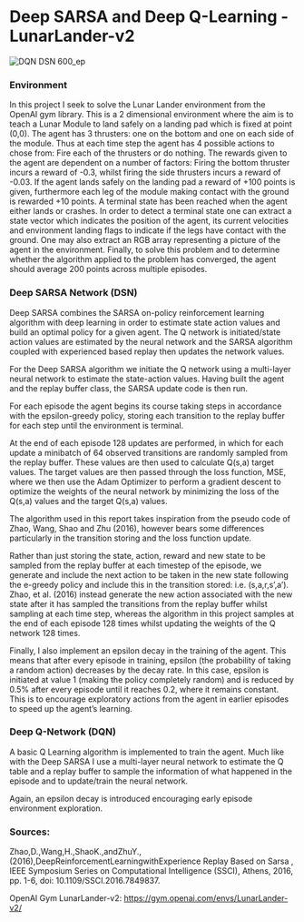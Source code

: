 
# Deep SARSA and Deep Q-Learning - LunarLander-v2

![DQN  DSN 600_ep](https://user-images.githubusercontent.com/62990902/114134193-9f37ff00-9907-11eb-97b3-f214a467d253.gif)

### Environment
In this project I seek to solve the Lunar Lander environment from the OpenAI gym library. This is a 2 dimensional environment where the aim is to teach a Lunar Module to land safely on a landing pad which is fixed at point (0,0). The agent has 3 thrusters: one on the bottom and one on each side of the module. Thus at each time step the agent has 4 possible actions to chose from: Fire each of the thrusters or do nothing. The rewards given to the agent are dependent on a number of factors: Firing the bottom thruster incurs a reward of -0.3, whilst firing the side thrusters incurs a reward of -0.03. If the agent lands safely on the landing pad a reward of +100 points is given, furthermore each leg of the module making contact with the ground is rewarded +10 points. A terminal state has been reached when the agent either lands or crashes. In order to detect a terminal state one can extract a state vector which indicates the position of the agent, its current velocities and environment landing flags to indicate if the legs have contact with the ground. One may also extract an RGB array representing a picture of the agent in the environment. Finally, to solve this problem and to determine whether the algorithm applied to the problem has converged, the agent should average 200 points across multiple episodes.

### Deep SARSA Network (DSN)
Deep SARSA combines the SARSA on-policy reinforcement learning algorithm with deep learning in order to estimate state action values and build an optimal policy for a given agent. The Q network is initiated/state action values are estimated by the neural network and the SARSA algorithm coupled with experienced based replay then updates the network values.

For the Deep SARSA algorithm we initiate the Q network using a multi-layer neural network to estimate the state-action values. Having built the agent and the replay buffer class, the SARSA update code is then run. 

For each episode the agent begins its course taking steps in accordance with the epsilon-greedy policy, storing each transition to the replay buffer for each step until the environment is terminal. 

At the end of each episode 128 updates are performed, in which for each update a minibatch of 64 observed transitions are randomly sampled from the replay buffer. These values are then used to calculate Q(s,a) target values. The target values are then passed through the loss function, MSE, where we then use the Adam Optimizer to perform a gradient descent to optimize the weights of the neural network by minimizing the loss of the Q(s,a) values and the target Q(s,a) values.

The algorithm used in this report takes inspiration from the pseudo code of Zhao, Wang, Shao and Zhu (2016), however bears some differences particularly in the transition storing and the loss function update. 

Rather than just storing the state, action, reward and new state to be sampled from the replay buffer at each timestep of the episode, we generate and include the next action to be taken in the new state following the e-greedy policy and include this in the transition stored: i.e. (s,a,r,s’,a’). Zhao, et al. (2016) instead generate the new action associated with the new state after it has sampled the transitions from the replay buffer whilst sampling at each time step, whereas the algorithm in this project samples at the end of each episode 128 times whilst updating the weights of the Q network 128 times.

Finally, I also implement an epsilon decay in the training of the agent. This means that after every episode in training, epsilon (the probability of taking a random action) decreases by the decay rate. In this case, epsilon is initiated  at value 1 (making the policy completely random) and is reduced by 0.5% after every episode until it reaches 0.2, where it remains constant. This is to encourage exploratory actions from the agent in earlier episodes to speed up the agent’s learning.

### Deep Q-Network (DQN) 
A basic Q Learning algorithm is implemented to train the agent. Much like with the Deep SARSA I use a multi-layer neural network to estimate the Q table and a replay buffer to sample the information of what happened in the episode and to update/train the neural network. 

Again, an epsilon decay is introduced encouraging early episode environment exploration.



### Sources:

Zhao,D.,Wang,H.,ShaoK.,andZhuY.,(2016),DeepReinforcementLearningwithExperience Replay Based on Sarsa , IEEE Symposium Series on Computational Intelligence (SSCI), Athens, 2016, pp. 1-6, doi: 10.1109/SSCI.2016.7849837.

OpenAI Gym LunarLander-v2: https://gym.openai.com/envs/LunarLander-v2/
